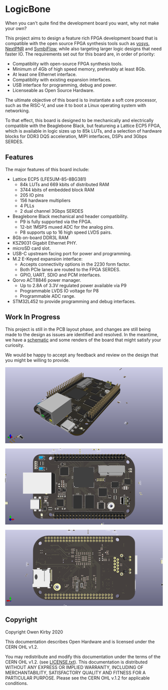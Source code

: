 LogicBone
=========

When you can't quite find the development board you want, why not make your own?

This project aims to design a feature rich FPGA development board that is
compatible with the open source FPGA synthesis tools such as [yosys](http://www.clifford.at/yosys/),
[NextPNR](https://github.com/YosysHQ/nextpnr) and [SymbiFlow](https://github.com/SymbiFlow),
while also targeting larger logic designs that need faster IO. The
requirements set out for this board are, in order of priority:
 * Compatiblity with open-source FPGA synthesis tools.
 * Minimum of 4Gb of high speed memory, preferably at least 8Gb.
 * At least one Ethernet interface.
 * Compatiblity with existing expansion interfaces.
 * USB interface for programming, debug and power.
 * Licenseable as Open Source Hardware.

The ultimate objective of this board is to instantiate a soft core processor, such as
the RISC-V, and use it to boot a Linux operating system with networking.

To that effect, this board is designed to be mechanically and electrically compatible
with the Beaglebone Black, but featureing a Lattice ECP5 FPGA, which is available in
logic sizes up to 85k LUTs, and a selection of hardware blocks for DDR3 DQS acceleration,
MIPI interfaces, DSPs and 3Gbps SERDES.

Features
--------

The major features of this board include:
 * Lattice ECP5 (LFE5UM-85-8BG381)
   - 84k LUTs and 669 kbits of distributed RAM 
   - 3744 kbits of embedded block RAM
   - 205 IO pins
   - 156 hardware multipliers
   - 4 PLLs
   - 2 dual channel 3Gbps SERDES
 * Beaglebone Black mechanical and header compatibility.
   - P9 is fully supported via the FPGA.
   - 12-bit 1MSPS muxed ADC for the analog pins.
   - P8 supports up to 16 high speed LVDS pairs.
 * 8Gb on-board DDR3L RAM
 * KSZ9031 Gigabit Ethernet PHY.
 * microSD card slot.
 * USB-C upstream facing port for power and programming.
 * M.2 E-Keyed expansion interface:
   - Accepts connectivity options in the 2230 form factor.
   - Both PCIe lanes are routed to the FPGA SERDES.
   - GPIO, UART, SDIO and PCM interfaces.
 * Qorvo ACT8846 power manager.
   - Up to 2.8A of 3.3V regulated power available via P9
   - Programmable LVDS IO voltage for P8
   - Programmable ADC range.
 * STM32L452 to provide programming and debug interfaces.

Work In Progress
----------------
This project is still in the PCB layout phase, and changes are still being
made to the design as issues are identified and resolved. In the meantime,
we have a [schematic](logicbone.pdf) and some renders of the board that
might satisfy your curiosity.

We would be happy to accept any feedback and review on the design that you
might be willing to provide.

![graphics/render-angle.png](graphics/render-angle.png)

![graphics/render-front.png](graphics/render-front.png)

![graphics/render-back.png](graphics/render-back.png)

Copyright
---------
Copyright Owen Kirby 2020

This documentation describes Open Hardware and is licensed under the
CERN OHL v1.2.

You may redistribute and modify this documentation under the terms of
the CERN OHL v1.2. (see [LICENSE.txt](LICENSE.txt)). This documentation
is distributed WITHOUT ANY EXPRESS OR IMPLIED WARRANTY, INCLUDING OF
MERCHANTABILITY, SATISFACTORY QUALITY AND FITNESS FOR A PARTICULAR
PURPOSE. Please see the CERN OHL v.1.2 for applicable conditions.
